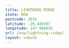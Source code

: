```yaml
---
title: LIGHTNING RIDGE
state: NSW
postcode: 2834
latitude: -29.445997
longitude: 147.966635
url: /nsw/lightning-ridge/
layout: suburb
---
```

